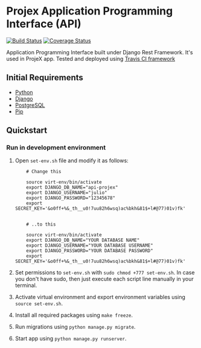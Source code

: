 # Projex Application Programming Interface (API)

[![Build Status](https://travis-ci.com/solazverULAB2018/api-projex.svg?branch=master)](https://travis-ci.com/solazverULAB2018/api-projex)
[![Coverage Status](https://coveralls.io/repos/github/solazverULAB2018/api-projex/badge.svg?branch=master)](https://coveralls.io/github/solazverULAB2018/api-projex?branch=master)


Application Programming Interface built under Django Rest Framework. It's used in ProjeX app. Tested and deployed using 
[Travis CI framework](https://travis-ci.com/)

## Initial Requirements

- [Python](https://www.python.org/downloads/)
- [Django](https://docs.djangoproject.com/es/2.2/intro/install/)
- [PostgreSQL](https://www.postgresql.org/download/)
- [Pip](https://pip.pypa.io/en/stable/installing/)

## Quickstart 

### Run in development environment

1. Open `set-env.sh` file and modify it as follows:

    ``` shell
        # Change this

        source virt-env/bin/activate
        export DJANGO_DB_NAME="api-projex"
        export DJANGO_USERNAME="julio"
        export DJANGO_PASSWORD="12345678"
        export SECRET_KEY='&o0ff+%&_th__u0!7uu82h6wsq)ac%bkh&81$+l#@77)01v)fk'


        # ..to this

        source virt-env/bin/activate
        export DJANGO_DB_NAME="YOUR DATABASE NAME"
        export DJANGO_USERNAME="YOUR DATABASE USERNAME"
        export DJANGO_PASSWORD="YOUR DATABASE PASSWORD"
        export SECRET_KEY='&o0ff+%&_th__u0!7uu82h6wsq)ac%bkh&81$+l#@77)01v)fk'

    ```
2. Set permissions to `set-env.sh` with `sudo chmod +777 set-env.sh`. In case you don't
   have sudo, then just execute each script line manually in your terminal.
3. Activate virtual environment and export environment variables using `source set-env.sh`.
4. Install all required packages using `make freeze`.
5. Run migrations using `python manage.py migrate`.
6. Start app using `python manage.py runserver`.
